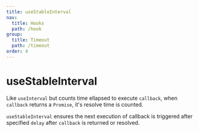 ```yaml
---
title: useStableInterval
nav:
  title: Hooks
  path: /hook
group:
  title: Timeout
  path: /timeout
order: 4
---
```


# useStableInterval

Like `useInterval` but counts time ellapsed to execute `callback`, when `callback` returns a `Promise`, it's resolve time is counted.

`useStableInterval` ensures the next execution of callback is triggered after specified `delay` after `callback` is returned or resolved.